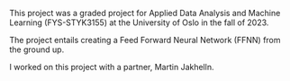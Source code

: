This project was a graded project for Applied Data Analysis and Machine Learning (FYS-STYK3155) at the University of Oslo in the fall of 2023.

The project entails creating a Feed Forward Neural Network (FFNN) from the ground up.

I worked on this project with a partner, Martin Jakhelln.
